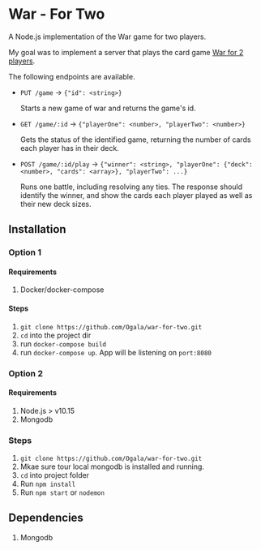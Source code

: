 # War - For Two

A Node.js implementation of the War game for two players.

My goal was to implement a server that plays the card game
[War for 2 players](https://www.pagat.com/war/war.html#two). 

The following endpoints are available.

- `PUT /game` -> `{"id": <string>}`

  Starts a new game of war and returns the game's id.

- `GET /game/:id` -> `{"playerOne": <number>, "playerTwo": <number>}`

  Gets the status of the identified game, returning the number of cards each
  player has in their deck.

- `POST /game/:id/play` -> `{"winner": <string>, "playerOne": {"deck": <number>, "cards": <array>}, "playerTwo": ...}`

  Runs one battle, including resolving any ties. The response should identify
  the winner, and show the cards each player played as well as their new deck
  sizes.

## Installation

### Option 1
#### Requirements
1. Docker/docker-compose

#### Steps
1. `git clone https://github.com/Ogala/war-for-two.git`
2. `cd` into the project dir
3. run `docker-compose build`
4. run `docker-compose up`. App will be listening on `port:8080`


### Option 2
#### Requirements
1. Node.js > v10.15
2. Mongodb

### Steps
1. `git clone https://github.com/Ogala/war-for-two.git`
2. Mkae sure tour local mongodb is installed and running.
3. `cd` into project folder
4. Run `npm install`
5. Run `npm start` or `nodemon`

## Dependencies
1. Mongodb


